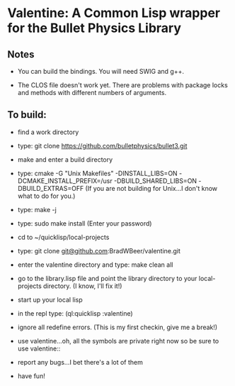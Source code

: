 
# Valentine: A Common Lisp wrapper for the Bullet Physics Library

## Notes

* You can build the bindings. You will need SWIG and g++. 

* The CLOS file doesn't work yet. There are problems with package locks and methods with different numbers of arguments.

## To build: 

* find a work directory

* type: git clone https://github.com/bulletphysics/bullet3.git

* make and enter a build directory

* type: cmake <path to bullet repo> -G "Unix Makefiles" -DINSTALL_LIBS=ON -DCMAKE_INSTALL_PREFIX=/usr -DBUILD_SHARED_LIBS=ON -DBUILD_EXTRAS=OFF
  (If you are not building for Unix...I don't know what to do for you.)

* type: make -j <number of cores you have>

* type: sudo make install 
  (Enter your password) 

* cd to ~/quicklisp/local-projects

* type: git clone git@github.com:BradWBeer/valentine.git

* enter the valentine directory and type: make clean all

* go to the library.lisp file and point the library directory to your local-projects directory. (I know, I'll fix it!)

* start up your local lisp 

* in the repl type: (ql:quicklisp :valentine)

* ignore all redefine errors. (This is my first checkin, give me a break!)

* use valentine...oh, all the symbols are private right now so be sure to use valentine::<symbol>

* report any bugs...I bet there's a lot of them

* have fun!


